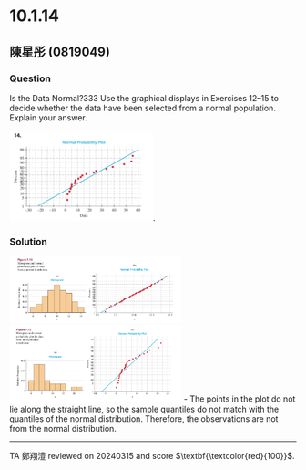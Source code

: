 # 10.1.14
## 陳星彤 (0819049) 

### Question
Is the Data Normal?333 Use the graphical displays in Exercises 12–15 to decide whether the data have been selected from a normal population. Explain your answer.

<img width="50%" height="50%" src="https://github.com/ano36540092/Pics/blob/main/S__2637827_0.jpg">.  

### Solution
<img width="60%" height="60%" src="https://github.com/ano36540092/Pics/blob/main/S__2637829_0.jpg">  
<img width="60%" height="60%" src="https://github.com/ano36540092/Pics/blob/main/S__2637830_0.jpg"> 
-  The points in the plot do not lie along the straight line, so the sample quantiles do not match with the quantiles of the normal distribution. Therefore, the observations are not from the normal distribution.

---
TA 鄭翔澧 reviewed on 20240315 and score $\textbf{\textcolor{red}{100}}$. 
